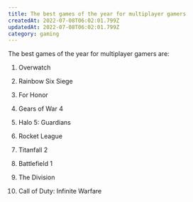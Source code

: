 ```yaml
---
title: The best games of the year for multiplayer gamers
createdAt: 2022-07-08T06:02:01.799Z
updatedAt: 2022-07-08T06:02:01.799Z
category: gaming
---
```


The best games of the year for multiplayer gamers are:

1. Overwatch

2. Rainbow Six Siege

3. For Honor

4. Gears of War 4

5. Halo 5: Guardians

6. Rocket League

7. Titanfall 2

8. Battlefield 1

9. The Division

10. Call of Duty: Infinite Warfare
